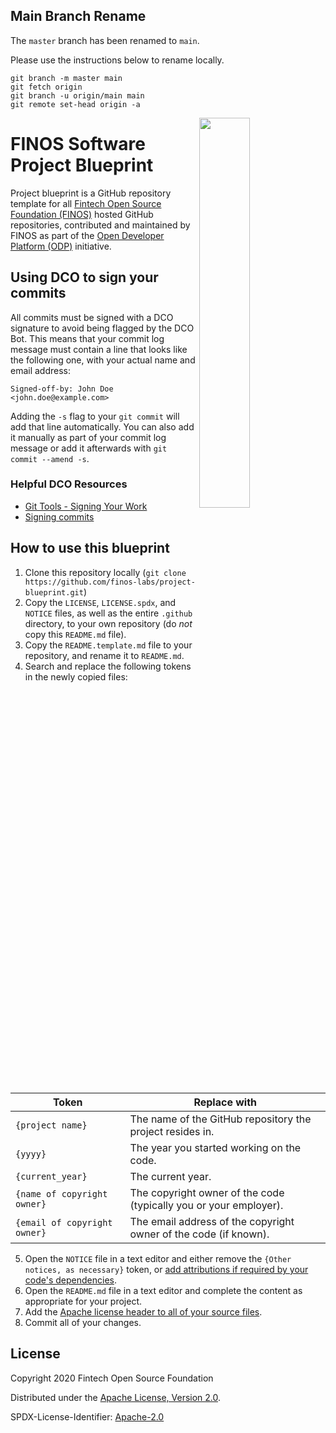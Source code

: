 ## Main Branch Rename
The `master` branch has been renamed to `main`. 

Please use the instructions below to rename locally.

```
git branch -m master main
git fetch origin
git branch -u origin/main main
git remote set-head origin -a
```

<img align="right" width="40%" src="https://www.finos.org/hubfs/FINOS/finos-logo/FINOS_Icon_Wordmark_Name_RGB_horizontal.png">

# FINOS Software Project Blueprint

Project blueprint is a GitHub repository template for all [Fintech Open Source Foundation (FINOS)](https://www.finos.org/) hosted GitHub repositories, contributed and maintained by FINOS as part of the [Open Developer Platform (ODP)](https://odp.finos.org) initiative.


## Using DCO to sign your commits

All commits must be signed with a DCO signature to avoid being flagged by the DCO Bot. This means that your commit log message must contain a line that looks like the following one, with your actual name and email address:

```
Signed-off-by: John Doe <john.doe@example.com>
```

Adding the `-s` flag to your `git commit` will add that line automatically. You can also add it manually as part of your commit log message or add it afterwards with `git commit --amend -s`.

### Helpful DCO Resources
- [Git Tools - Signing Your Work](https://git-scm.com/book/en/v2/Git-Tools-Signing-Your-Work)
- [Signing commits
](https://docs.github.com/en/github/authenticating-to-github/signing-commits)


## How to use this blueprint

1. Clone this repository locally (`git clone https://github.com/finos-labs/project-blueprint.git`)
2. Copy the `LICENSE`, `LICENSE.spdx`, and `NOTICE` files, as well as the entire `.github` directory, to your own repository (do _not_ copy this `README.md` file).
3. Copy the `README.template.md` file to your repository, and rename it to `README.md`.
4. Search and replace the following tokens in the newly copied files:

  | Token                        | Replace with                                                      |
  | ---------------------------- | ----------------------------------------------------------------- |
  | `{project name}`             | The name of the GitHub repository the project resides in.         |
  | `{yyyy}`                     | The year you started working on the code.                         |
  | `{current_year}`             | The current year.                                                 |
  | `{name of copyright owner}`  | The copyright owner of the code (typically you or your employer). |
  | `{email of copyright owner}` | The email address of the copyright owner of the code (if known).  |

5. Open the `NOTICE` file in a text editor and either remove the `{Other notices, as necessary}` token, or [add attributions if required by your code's dependencies](https://finosfoundation.atlassian.net/wiki/spaces/FINOS/pages/75530255/License+Categories).
6. Open the `README.md` file in a text editor and complete the content as appropriate for your project.
7. Add the [Apache license header to all of your source files](https://www.apache.org/licenses/LICENSE-2.0.html#apply).
8. Commit all of your changes.

## License

Copyright 2020 Fintech Open Source Foundation

Distributed under the [Apache License, Version 2.0](http://www.apache.org/licenses/LICENSE-2.0).

SPDX-License-Identifier: [Apache-2.0](https://spdx.org/licenses/Apache-2.0)
